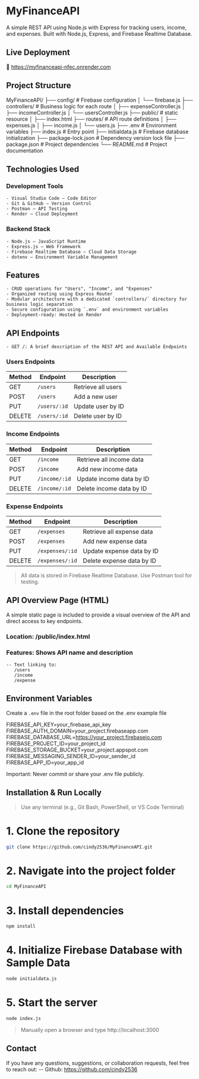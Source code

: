 # MyFinanceAPI
A simple REST API using Node.js with Express for tracking users, income, and expenses. Built with Node.js, Express, and Firebase Realtime Database.


## Live Deployment
🔗 https://myfinanceapi-nfec.onrender.com


## Project Structure
MyFinanceAPI/
├── config/ # Firebase configuration
│ └── firebase.js
├── controllers/ # Business logic for each route
│ ├── expenseController.js
│ ├── incomeController.js
│ └── usersController.js
├── public/ # static resource
│ ├── index.html
├── routes/ # API route definitions
│ ├── expenses.js
│ ├── income.js
│ └── users.js
├── .env # Environment variables
├── index.js # Entry point
├── initialdata.js # Firebase database initialization
├── package-lock.json # Dependency version lock file
├── package.json # Project dependencies
└── README.md # Project documentation


## Technologies Used

### Development Tools
    - Visual Studio Code – Code Editor
    - Git & GitHub – Version Control
    - Postman – API Testing
    - Render – Cloud Deployment

### Backend Stack
    - Node.js – JavaScript Runtime
    - Express.js – Web Framework
    - Firebase Realtime Database – Cloud Data Storage
    - dotenv – Environment Variable Management


## Features
    - CRUD operations for "Users", "Income", and "Expenses"
    - Organized routing using Express Router
    - Modular architecture with a dedicated `controllers/` directory for business logic separation
    - Secure configuration using `.env` and environment variables
    - Deployment-ready: Hosted on Render

## API Endpoints
    - GET /: A brief description of the REST API and Available Endpoints

### Users Endpoints

| Method | Endpoint         | Description                      |
|--------|------------------|----------------------------------|
| GET    | `/users`         | Retrieve all users               |
| POST   | `/users`         | Add a new user                   |
| PUT    | `/users/:id`     | Update user by ID                |
| DELETE | `/users/:id`     | Delete user by ID                |

### Income Endpoints

| Method | Endpoint         | Description                      |
|--------|------------------|----------------------------------|
| GET    | `/income`        | Retrieve all income data         |
| POST   | `/income`        | Add new income data              |
| PUT    | `/income/:id`    | Update income data by ID         |
| DELETE | `/income/:id`    | Delete income data by ID         |

### Expense Endpoints

| Method | Endpoint         | Description                      |
|--------|------------------|----------------------------------|
| GET    | `/expenses`      | Retrieve all expense data        |
| POST   | `/expenses`      | Add new expense data             |
| PUT    | `/expenses/:id`  | Update expense data by ID        |
| DELETE | `/expenses/:id`  | Delete expense data by ID        |

> All data is stored in Firebase Realtime Database. Use Postman tool for testing.


## API Overview Page (HTML)
A simple static page is included to provide a visual overview of the API and direct access to key endpoints.

### Location: /public/index.html

### Features: Shows API name and description
    -- Text linking to:
       /users
       /income
       /expense

## Environment Variables

Create a `.env` file in the root folder based on the .env example file

FIREBASE_API_KEY=your_firebase_api_key
FIREBASE_AUTH_DOMAIN=your_project.firebaseapp.com
FIREBASE_DATABASE_URL=https://your_project.firebaseio.com
FIREBASE_PROJECT_ID=your_project_id
FIREBASE_STORAGE_BUCKET=your_project.appspot.com
FIREBASE_MESSAGING_SENDER_ID=your_sender_id
FIREBASE_APP_ID=your_app_id

Important: Never commit or share your .env file publicly.


## Installation & Run Locally

> Use any terminal (e.g., Git Bash, PowerShell, or VS Code Terminal)

# 1. Clone the repository
```bash
git clone https://github.com/cindy2536/MyFinanceAPI.git
```
# 2. Navigate into the project folder
```bash
cd MyFinanceAPI
```
# 3. Install dependencies
```bash
npm install
```
# 4. Initialize Firebase Database with Sample Data
```bash
node initialdata.js
```
# 5. Start the server
```bash
node index.js  
```
> Manually open a browser and type http://localhost:3000


## Contact
If you have any questions, suggestions, or collaboration requests, feel free to reach out:
-- Github: https://github.com/cindy2536
